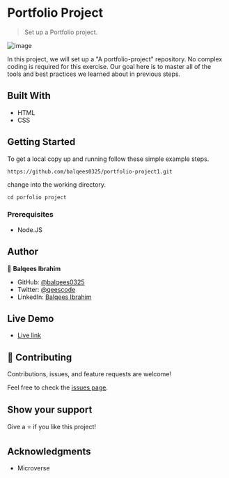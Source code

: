 # Portfolio Project

> Set up a Portfolio project.

![image](https://user-images.githubusercontent.com/66781780/124994067-543c9d80-e056-11eb-94f7-b0c6dc6e3965.png)

In this project, we will set up a "A portfolio-project" repository. No complex coding is required for this exercise. Our goal here is to master all of the tools and best practices we learned about in previous steps.

## Built With

- HTML
- CSS

## Getting Started

To get a local copy up and running follow these simple example steps.

`https://github.com/balqees0325/portfolio-project1.git`

change into the working directory.

`cd porfolio project`

### Prerequisites

- Node.JS

## Author

👤 **Balqees Ibrahim**

- GitHub: [@balqees0325](https://github.com/balqees0325)
- Twitter: [@qeescode](https://twitter.com/qeescode)
- LinkedIn: [Balqees Ibrahim](https://www.linkedin.com/in/balqees-ibrahim-911a81204/)

## Live Demo

- [Live link](https://balqees0325.github.io/portfolio-project1/index.html)

## 🤝 Contributing

Contributions, issues, and feature requests are welcome!

Feel free to check the [issues page](../../issues/).

## Show your support

Give a ⭐️ if you like this project!

## Acknowledgments

- Microverse

